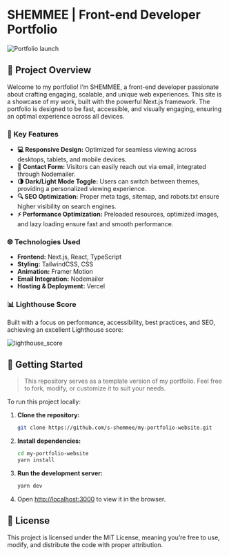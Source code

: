 # SHEMMEE | Front-end Developer Portfolio

![Portfolio launch](https://github.com/user-attachments/assets/d8ff5b21-580e-4000-8173-5d416af8a369)

## 🚀 Project Overview

Welcome to my portfolio! I’m SHEMMEE, a front-end developer passionate about crafting engaging, scalable, and unique web experiences. This site is a showcase of my work, built with the powerful Next.js framework. The portfolio is designed to be fast, accessible, and visually engaging, ensuring an optimal experience across all devices.

### 🌟 Key Features

- **💻 Responsive Design:** Optimized for seamless viewing across desktops, tablets, and mobile devices.
- **📧 Contact Form:** Visitors can easily reach out via email, integrated through Nodemailer.
- **🌗 Dark/Light Mode Toggle:** Users can switch between themes, providing a personalized viewing experience.
- **🔍 SEO Optimization:** Proper meta tags, sitemap, and robots.txt ensure higher visibility on search engines.
- **⚡ Performance Optimization:** Preloaded resources, optimized images, and lazy loading ensure fast and smooth performance.

### 🌐 Technologies Used

- **Frontend:** Next.js, React, TypeScript
- **Styling:** TailwindCSS, CSS
- **Animation:** Framer Motion
- **Email Integration:** Nodemailer
- **Hosting & Deployment:** Vercel

### 📊 Lighthouse Score

Built with a focus on performance, accessibility, best practices, and SEO, achieving an excellent Lighthouse score:

![lighthouse_score](https://github.com/user-attachments/assets/56084429-1a4d-4fd5-83be-a9ef06fa9763)

## 🔧 Getting Started

> This repository serves as a template version of my portfolio. Feel free to fork, modify, or customize it to suit your needs.

To run this project locally:

1. **Clone the repository:**

   ```bash
   git clone https://github.com/s-shemmee/my-portfolio-website.git
   ```

2. **Install dependencies:**

   ```bash
   cd my-portfolio-website
   yarn install
   ```

3. **Run the development server:**

   ```bash
   yarn dev
   ```

4. Open [http://localhost:3000](http://localhost:3000) to view it in the browser.

## 📜 License

This project is licensed under the MIT License, meaning you’re free to use, modify, and distribute the code with proper attribution.
